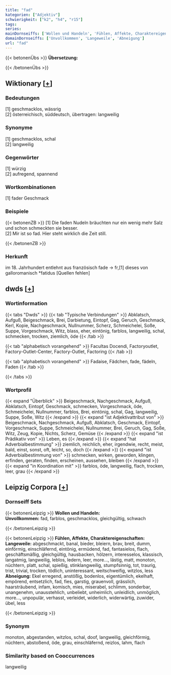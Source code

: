 ```yaml
---
title: "fad"
kategorien: ["Adjektiv"]
schwierigkeit: ["k2", "h4", "r15"]
tags:
series:
mainDornseiffs: ['Wollen und Handeln', 'Fühlen, Affekte, Charaktereigenschaften']
domainDornseiffs: ['Unvollkommen', 'Langeweile', 'Abneigung']
url: "fad"
---
```


{{< betonenÜbs >}}
**Übersetzung:**  
  
{{< /betonenÜbs >}}

## Wiktionary [[+](https://de.wiktionary.org/wiki/fad)]

### Bedeutungen
[1] geschmacklos, wässrig  
[2] österreichisch, süddeutsch, übertragen: langweilig  

### Synonyme
[1] geschmacklos, schal  
[2] langweilig  

### Gegenwörter
[1] würzig  
[2] aufregend, spannend  

### Wortkombinationen
[1] fader Geschmack  

### Beispiele
{{< betonenZB >}}
[1] Die faden Nudeln bräuchten nur ein wenig mehr Salz und schon schmeckten sie besser.  
[2] Mir ist so fad. Hier steht wirklich die Zeit still.  

{{< /betonenZB >}}
### Herkunft
im 18. Jahrhundert entlehnt aus französisch fade → fr,[1] dieses von galloromanisch *fatidus [Quellen fehlen]  



## dwds [[+](https://www.dwds.de/wb/fad)]

### Wortinformation
{{< tabs "Dwds" >}}
{{< tab "Typische Verbindungen" >}}
Abklatsch, Aufguß, Beigeschmack, Brei, Darbietung, Eintopf, Gag, Geruch, Geschmack, Kerl, Kopie, Nachgeschmack, Nullnummer, Scherz, Schmeichelei, Soße, Suppe, Vorgeschmack, Witz, blass, eher, eintönig, farblos, langweilig, schal, schmecken, trocken, ziemlich, öde
{{< /tab >}}

{{< tab "alphabetisch vorangehend" >}}
Facultas Docendi, Factoryoutlet, Factory-Outlet-Center, Factory-Outlet, Factoring
{{< /tab >}}

{{< tab "alphabetisch vorangehend" >}}
Fadaise, Fädchen, fade, fädeln, Faden
{{< /tab >}}

{{< /tabs >}}

### Wortprofil
{{< expand "Überblick" >}} Beigeschmack, Nachgeschmack, Aufguß, Abklatsch, Eintopf, Geschmack, schmecken, Vorgeschmack, öde, Schmeichelei, Nullnummer, farblos, Brei, eintönig, schal, Gag, langweilig, Suppe, Soße, Witz {{< /expand >}}
{{< expand "ist Adjektivattribut von" >}} Beigeschmack, Nachgeschmack, Aufguß, Abklatsch, Geschmack, Eintopf, Vorgeschmack, Suppe, Schmeichelei, Nullnummer, Brei, Geruch, Gag, Soße, Witz, Zeug, Kopie, Nichts, Scherz, Gemüse {{< /expand >}}
{{< expand "ist Prädikativ von" >}} Leben, es {{< /expand >}}
{{< expand "hat Adverbialbestimmung" >}} ziemlich, reichlich, eher, irgendwie, recht, meist, bald, einst, sonst, oft, leicht, so, doch {{< /expand >}}
{{< expand "ist Adverbialbestimmung von" >}} schmecken, wirken, geworden, klingen, erfinden, geraten, finden, erscheinen, aussehen, bleiben {{< /expand >}}
{{< expand "in Koordination mit" >}} farblos, öde, langweilig, flach, trocken, leer, grau {{< /expand >}}

## Leipzig Corpora [[+](https://corpora.uni-leipzig.de/en/res?word=fad&corpusId=deu_newscrawl-public_2018)]

### Dornseiff Sets
{{< betonenLeipzig >}}
**Wollen und Handeln:**  
**Unvollkommen:** fad, farblos, geschmacklos, gleichgültig, schwach  

{{< /betonenLeipzig >}}


{{< betonenLeipzig >}}
**Fühlen, Affekte, Charaktereigenschaften:**  
**Langeweile:** abgeschmackt, banal, bieder, bleiern, brav, breit, dumm, einförmig, einschläfernd, eintönig, ermüdend, fad, fantasielos, flach, geschäftsmäßig, gleichgültig, hausbacken, hölzern, interesselos, klassisch, langatmig, langweilig, leblos, ledern, leer, more..., lästig, matt, monoton, nüchtern, platt, schal, spießig, stinklangweilig, stumpfsinnig, tot, traurig, trist, trivial, trocken, tödlich, uninteressant, weitschweifig, witzlos, less  
**Abneigung:** Ekel erregend, anstößig, bodenlos, eigentümlich, ekelhaft, empörend, entsetzlich, fad, fies, garstig, grauenvoll, grässlich, haarsträubend, infam, komisch, mies, miserabel, schlimm, sonderbar, unangenehm, unausstehlich, unbeliebt, unheimlich, unleidlich, unmöglich, more..., unpopulär, verhasst, verleidet, widerlich, widerwärtig, zuwider, übel, less  

{{< /betonenLeipzig >}}

### Synonym
monoton, abgestanden, witzlos, schal, doof, langweilig, gleichförmig, nüchtern, abstoßend, öde, grau, einschläfernd, reizlos, lahm, flach


### Similarity based on Cooccurrences
langweilig

